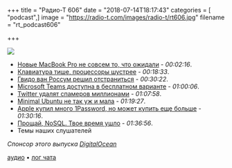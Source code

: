 +++
title = "Радио-Т 606"
date = "2018-07-14T18:17:43"
categories = [ "podcast",]
image = "https://radio-t.com/images/radio-t/rt606.jpg"
filename = "rt_podcast606"

+++

![](https://radio-t.com/images/radio-t/rt606.jpg)

- [Новые MacBook Pro не совсем то, что ожидали](https://techcrunch.com/2018/07/12/apples-macbook-refresh-puts-the-focus-back-on-creative-pros/) - *00:02:16*.
- [Клавиатура тише, процессоры шустрее](https://www.theverge.com/2018/7/12/17563640/apple-macbook-pro-touchbar-2018-intel-processor-siri-true-tone) - *00:18:33*.
- [Гвидо ван Россум решил отстраниться](http://www.opennet.ru/opennews/art.shtml?num=48959) - *00:30:22*.
- [Microsoft Teams доступна в бесплатном варианте](https://techcrunch.com/2018/07/12/microsoft-teams-gets-a-free-version/) - *01:00:06*.
- [Twitter удалят спамеров миллионами](https://gizmodo.com/twitter-is-suspending-more-than-one-million-accounts-pe-1827409235) - *01:07:58*.
- [Minimal Ubuntu не так уж и мала](https://blog.ubuntu.com/2018/07/09/minimal-ubuntu-released) - *01:19:27*.
- [Apple купил много 1Password, но может купить еще больше](https://bgr.com/2018/07/10/apple-1password-acquisition-deal/amp/) - *01:30:16*.
- [Прощай, NoSQL. Твое время ушло](http://blog.memsql.com/nosql/) - *01:36:56*.
- Темы наших слушателей

*Спонсор этого выпуска [DigitalOcean](https://www.digitalocean.com)*


[аудио](https://cdn.radio-t.com/rt_podcast606.mp3) • [лог чата](http://chat.radio-t.com/logs/radio-t-606.html)
<audio src="https://cdn.radio-t.com/rt_podcast606.mp3" preload="none"></audio>